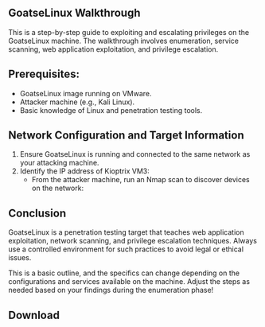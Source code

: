 ## GoatseLinux Walkthrough 
This is a step-by-step guide to exploiting and escalating privileges on the GoatseLinux machine. The walkthrough involves enumeration, service scanning, web application exploitation, and privilege escalation.

## Prerequisites:
- GoatseLinux image running on VMware.
- Attacker machine (e.g., Kali Linux).
- Basic knowledge of Linux and penetration testing tools.

## Network Configuration and Target Information
1. Ensure GoatseLinux is running and connected to the same network as your attacking machine.
2. Identify the IP address of Kioptrix VM3:
   - From the attacker machine, run an Nmap scan to discover devices on the network:
 

## Conclusion

GoatseLinux is a penetration testing target that teaches web application exploitation, network scanning, and privilege escalation techniques. Always use a controlled environment for such practices to avoid legal or ethical issues.

This is a basic outline, and the specifics can change depending on the configurations and services available on the machine. Adjust the steps as needed based on your findings during the enumeration phase!


 
## Download
